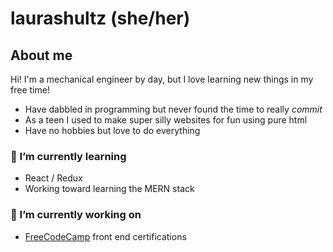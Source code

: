 # laurashultz (she/her)
## About me
Hi! I'm a mechanical engineer by day, but I love learning new things in my free time!
* Have dabbled in programming but never found the time to really *commit*
* As a teen I used to make super silly websites for fun using pure html
* Have no hobbies but love to do everything

### 🌱 I’m currently learning
* React / Redux
* Working toward learning the MERN stack

### 🔭 I’m currently working on
* [FreeCodeCamp](https://www.freecodecamp.org) front end certifications

<!--
**loofmot/loofmot** is a ✨ _special_ ✨ repository because its `README.md` (this file) appears on your GitHub profile.

Here are some ideas to get you started:

- 🔭 I’m currently working on ...
- 🌱 I’m currently learning ...
- 👯 I’m looking to collaborate on ...
- 🤔 I’m looking for help with ...
- 💬 Ask me about ...
- 📫 How to reach me: ...
- 😄 Pronouns: ...
- ⚡ Fun fact: ...
-->
